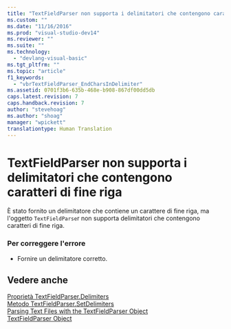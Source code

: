 ```yaml
---
title: "TextFieldParser non supporta i delimitatori che contengono caratteri di fine riga | Microsoft Docs"
ms.custom: ""
ms.date: "11/16/2016"
ms.prod: "visual-studio-dev14"
ms.reviewer: ""
ms.suite: ""
ms.technology: 
  - "devlang-visual-basic"
ms.tgt_pltfrm: ""
ms.topic: "article"
f1_keywords: 
  - "vbrTextFieldParser_EndCharsInDelimiter"
ms.assetid: 0701f3b6-635b-468e-b908-867df00dd5db
caps.latest.revision: 7
caps.handback.revision: 7
author: "stevehoag"
ms.author: "shoag"
manager: "wpickett"
translationtype: Human Translation
---
```

# TextFieldParser non supporta i delimitatori che contengono caratteri di fine riga
È stato fornito un delimitatore che contiene un carattere di fine riga, ma l'oggetto `TextFieldParse`r non supporta delimitatori che contengono caratteri di fine riga.  
  
### Per correggere l'errore  
  
-   Fornire un delimitatore corretto.  
  
## Vedere anche  
 [Proprietà TextFieldParser.Delimiters](http://msdn.microsoft.com/it-it/4eb18f4d-3011-40a9-b668-be93eed0444f)   
 [Metodo TextFieldParser.SetDelimiters](http://msdn.microsoft.com/it-it/21fa40ec-5866-4d0e-9fd9-c708a190dcc9)   
 [Parsing Text Files with the TextFieldParser Object](../../visual-basic/developing-apps/programming/drives-directories-files/parsing-text-files-with-the-textfieldparser-object.md)   
 [TextFieldParser Object](../../visual-basic/language-reference/objects/textfieldparser-object.md)